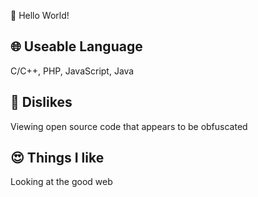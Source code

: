 👋 Hello World!

## 🌐 Useable Language
C/C++, PHP, JavaScript, Java

## 🤬 Dislikes
Viewing open source code that appears to be obfuscated

## 😍 Things I like
Looking at the good web

